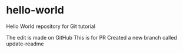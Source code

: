 # hello-world
Hello World repository for Git tutorial

The edit is made on GitHub
This is for PR
Created a new branch called update-readme
